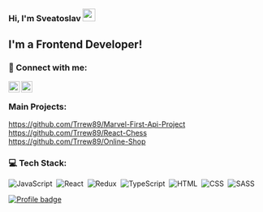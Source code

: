 ### Hi, I'm Sveatoslav <img src="https://media.giphy.com/media/hvRJCLFzcasrR4ia7z/giphy.gif" width="25px">


## I'm a Frontend Developer!
 
### 🤝 Connect with me:

[<img align="left" alt="malik | LinkedIn" width="22px" src="https://cdn.jsdelivr.net/npm/simple-icons@v3/icons/linkedin.svg" />][linkedin]
[<img align="left" alt="malik | Telegram" width="22px" src="https://cdn.jsdelivr.net/npm/simple-icons@v3/icons/telegram.svg" />][telegram]
<br/>

### Main Projects:
https://github.com/Trrew89/Marvel-First-Api-Project <br />
https://github.com/Trrew89/React-Chess <br />
https://github.com/Trrew89/Online-Shop <br />

### 💻 Tech Stack:

![JavaScript](https://img.shields.io/badge/-JavaScript-333333?style=flat&logo=javascript)&nbsp;
![React](https://img.shields.io/badge/-React-333333?style=flat&logo=react)&nbsp;
![Redux](https://img.shields.io/badge/-Redux-333333?style=flat&logo=redux)&nbsp;
![TypeScript](https://img.shields.io/badge/-TypeScript-333333?style=flat&logo=TypeScript&logoColor=007ACC)&nbsp;
![HTML](https://img.shields.io/badge/-HTML-333333?style=flat&logo=HTML5&logoColor=E34F26)&nbsp;
![CSS](https://img.shields.io/badge/-CSS-333333?style=flat&logo=CSS3&logoColor=1572B6)&nbsp;
![SASS](https://img.shields.io/badge/-SASS/SCSS-333333?style=flat&logo=SASS)&nbsp;
<br />

[![Profile badge](https://www.codewars.com/users/Trrew/badges/small)](https://www.codewars.com/users/Trrew)
<br/>

[telegram]: https://t.me/trrew121
[linkedin]: https://www.linkedin.com/in/sveatoslav-bodrus-7696a3190/
